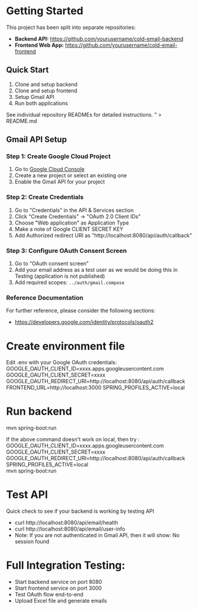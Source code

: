 # Getting Started
This project has been split into separate repositories:
- **Backend API:** https://github.com/yourusername/cold-email-backend
- **Frontend Web App:** https://github.com/yourusername/cold-email-frontend

## Quick Start

1. Clone and setup backend
2. Clone and setup frontend
3. Setup Gmail API 
4. Run both applications

See individual repository READMEs for detailed instructions.
" > README.md   

## Gmail API Setup

### Step 1: Create Google Cloud Project

1. Go to [Google Cloud Console](https://console.cloud.google.com/)
2. Create a new project or select an existing one
3. Enable the Gmail API for your project

### Step 2: Create Credentials

1. Go to "Credentials" in the API & Services section
2. Click "Create Credentials" → "OAuth 2.0 Client IDs"
3. Choose "Web application" as Application Type
4. Make a note of Google CLIENT SECRET KEY
5. Add Authorized redirect URI as "http://localhost:8080/api/auth/callback"

### Step 3: Configure OAuth Consent Screen

1. Go to "OAuth consent screen"
2. Add your email address as a test user as we would be doing this in Testing (application is not published)
3. Add required scopes: `../auth/gmail.compose`


### Reference Documentation
For further reference, please consider the following sections:
* https://developers.google.com/identity/protocols/oauth2

# Create environment file
Edit .env with your Google OAuth credentials:
GOOGLE_OAUTH_CLIENT_ID=xxxx.apps.googleusercontent.com
GOOGLE_OAUTH_CLIENT_SECRET=xxxx
GOOGLE_OAUTH_REDIRECT_URI=http://localhost:8080/api/auth/callback
FRONTEND_URL=http://localhost:3000
SPRING_PROFILES_ACTIVE=local


# Run backend
mvn spring-boot:run

If the above command doesn't work on local, then try :
GOOGLE_OAUTH_CLIENT_ID=xxxx.apps.googleusercontent.com \
GOOGLE_OAUTH_CLIENT_SECRET=xxxx \
GOOGLE_OAUTH_REDIRECT_URI=http://localhost:8080/api/auth/callback \
SPRING_PROFILES_ACTIVE=local \
mvn spring-boot:run

# Test API
Quick check to see if your backend is working by testing API
* curl http://localhost:8080/api/email/health
* curl http://localhost:8080/api/email/user-info
* Note: If you are not authenticated in Gmail API, then it will show: No session found


# Full Integration Testing:
* Start backend service on port 8080
* Start frontend service on port 3000
* Test OAuth flow end-to-end
* Upload Excel file and generate emails
